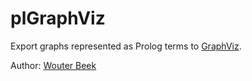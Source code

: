 plGraphViz
==========

Export graphs represented as Prolog terms to
 [GraphViz](http://www.graphviz.org/).

Author: [Wouter Beek](http://www.wouterbeek.com)

